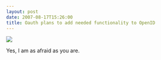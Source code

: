 ```yaml
---
layout: post
date: 2007-08-17T15:26:00
title: Oauth plans to add needed functionality to OpenID
---
```


<img src="http://assets.josephholsten.com/images/mah-protected-resources.jpg"/>

Yes, I am as afraid as you are.
